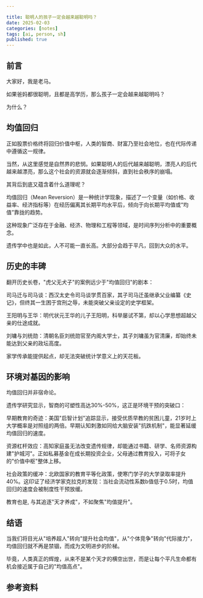 ```yaml
---

title: 聪明人的孩子一定会越来越聪明吗？
date: 2025-02-03 
categories: [notes]
tags: [ai, person, sh]
published: true
---
```


## 前言

大家好，我是老马。

如果爸妈都很聪明，且都是高学历，那么孩子一定会越来越聪明吗？

为什么？

## 均值回归

正如股票价格终将回归价值中枢，人类的智商、财富乃至社会地位，也在代际传递中遵循这一规律。

当然，从这里感觉是自然界的悲悯。如果聪明人的后代越来越聪明，漂亮人的后代越来越漂亮，那么这个社会的资源就会逐渐倾斜，直到社会秩序的崩塌。

其背后到底又蕴含着什么道理呢？

均值回归（Mean Reversion）是一种统计学现象，描述了一个变量（如价格、收益率、经济指标等）在经历偏离其长期平均水平后，倾向于向长期平均值或“均值”靠拢的趋势。

这种现象广泛存在于金融、经济、物理和工程等领域，是时间序列分析中的重要概念。

遗传学中也是如此，人不可能一直长高。大部分会趋于平凡，回到大众的水平。

## 历史的丰碑

翻开历史长卷，"虎父无犬子"的案例远少于"均值回归"的剧本：  

司马迁与司马谈：西汉太史令司马谈学贯百家，其子司马迁虽继承父业编纂《史记》，但终其一生困于宫刑之辱，未能突破父亲设定的史学框架。  

王阳明与王华：明代状元王华的儿子王阳明，科举屡试不第，却以心学思想超越父亲的仕途成就。

刘墉与刘统勋：清朝名臣刘统勋官至内阁大学士，其子刘墉虽为官清廉，却始终未能达到父亲的政坛高度。  

家学传承能提供起点，却无法突破统计学意义上的天花板。

## 环境对基因的影响

均值回归并非宿命论。

遗传学研究显示，智商的可塑性高达30%-50%，这正是环境干预的突破口：  

早期教育的奇迹：美国"启智计划"追踪显示，接受优质早教的贫困儿童，21岁时上大学概率是对照组的两倍。早期认知刺激如同给大脑安装"抗跌机制"，能显著延缓均值回归的速度。  

资源杠杆效应：高知家庭虽无法改变遗传规律，却能通过书籍、研学、名师资源构建"护城河"。正如私募基金在成长期投资企业，父母通过教育投入，可将子女的"价值中枢"整体上移。  

社会政策的缓冲：北欧国家的教育平等化政策，使寒门学子的大学录取率提升40%。这印证了经济学家克拉克的发现：当社会流动性系数b值低于0.5时，均值回归的速度会被制度性干预放缓。

教育也是, 与其追逐"天才养成"，不如聚焦"均值提升"。

## 结语

当我们将目光从"培养超人"转向"提升社会均值"，从"个体竞争"转向"代际接力"，均值回归就不再是禁锢，而成为文明进步的阶梯。

毕竟，人类真正的辉煌，从来不是某个天才的横空出世，而是让每个平凡生命都有机会接近属于自己的"均值高点"。


## 参考资料


